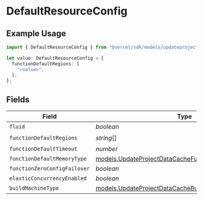 # DefaultResourceConfig

## Example Usage

```typescript
import { DefaultResourceConfig } from "@vercel/sdk/models/updateprojectdatacacheop.js";

let value: DefaultResourceConfig = {
  functionDefaultRegions: [
    "<value>",
  ],
};
```

## Fields

| Field                                                                                                                  | Type                                                                                                                   | Required                                                                                                               | Description                                                                                                            |
| ---------------------------------------------------------------------------------------------------------------------- | ---------------------------------------------------------------------------------------------------------------------- | ---------------------------------------------------------------------------------------------------------------------- | ---------------------------------------------------------------------------------------------------------------------- |
| `fluid`                                                                                                                | *boolean*                                                                                                              | :heavy_minus_sign:                                                                                                     | N/A                                                                                                                    |
| `functionDefaultRegions`                                                                                               | *string*[]                                                                                                             | :heavy_check_mark:                                                                                                     | N/A                                                                                                                    |
| `functionDefaultTimeout`                                                                                               | *number*                                                                                                               | :heavy_minus_sign:                                                                                                     | N/A                                                                                                                    |
| `functionDefaultMemoryType`                                                                                            | [models.UpdateProjectDataCacheFunctionDefaultMemoryType](../models/updateprojectdatacachefunctiondefaultmemorytype.md) | :heavy_minus_sign:                                                                                                     | N/A                                                                                                                    |
| `functionZeroConfigFailover`                                                                                           | *boolean*                                                                                                              | :heavy_minus_sign:                                                                                                     | N/A                                                                                                                    |
| `elasticConcurrencyEnabled`                                                                                            | *boolean*                                                                                                              | :heavy_minus_sign:                                                                                                     | N/A                                                                                                                    |
| `buildMachineType`                                                                                                     | [models.UpdateProjectDataCacheBuildMachineType](../models/updateprojectdatacachebuildmachinetype.md)                   | :heavy_minus_sign:                                                                                                     | N/A                                                                                                                    |